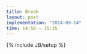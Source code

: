 ```yaml
---
title: Break
layout: post
implementation: "2014-09-14"
time: 14:50 ~ 15:35
---
```


{% include JB/setup %}
